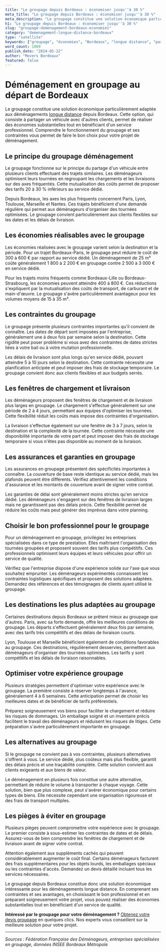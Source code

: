 ```yaml
---
title: "Le groupage depuis Bordeaux : économiser jusqu''à 30 %"
meta_title: "Le groupage depuis Bordeaux : économiser jusqu''à 30 %"
meta_description: "Le groupage constitue une solution économique particulièrement adaptée aux déménagements longue distance depuis Bordeaux. Cette option, qui consiste à."
h1: "Le groupage depuis Bordeaux : économiser jusqu''à 30 %"
slug: "groupage-demenagement-bordeaux-economies"
category: "demenagement-longue-distance-bordeaux"
type: "satellite"
keywords: ["groupage", "économies", "Bordeaux", "longue distance", "partage"]
word_count: 1069
publish_date: "2024-05-22"
author: "Movers Bordeaux"
featured: false
---
```



# Déménagement en groupage au départ de Bordeaux

Le groupage constitue une solution économique particulièrement adaptée aux déménagements [longue distance](/blog/demenagement-entreprise-bordeaux/demenagement-entreprise-bordeaux-guide) depuis Bordeaux. Cette option, qui consiste à partager un véhicule avec d'autres clients, permet de réaliser des économies substantielles tout en bénéficiant d'un service professionnel. Comprendre le fonctionnement du groupage et ses contraintes vous permet de faire le bon choix pour votre projet de déménagement.

## Le principe du groupage déménagement

Le groupage fonctionne sur le principe du partage d'un véhicule entre plusieurs clients effectuant des trajets similaires. Les déménageurs optimisent leurs tournées en regroupant les chargements et les livraisons sur des axes fréquentés. Cette mutualisation des coûts permet de proposer des tarifs 20 à 30 % inférieurs au service dédié.

Depuis Bordeaux, les axes les plus fréquents concernent Paris, Lyon, Toulouse, Marseille et Nantes. Ces trajets bénéficient d'une demande régulière qui permet aux déménageurs d'organiser des tournées optimisées. Le groupage convient particulièrement aux clients flexibles sur les dates et les délais de livraison.

## Les économies réalisables avec le groupage

Les économies réalisées avec le groupage varient selon la destination et la période. Pour un trajet Bordeaux-Paris, le groupage peut réduire le coût de 300 à 600 € par rapport au service dédié. Un déménagement de 25 m³ coûte généralement 1 800 à 2 200 € en groupage contre 2 500 à 3 000 € en service dédié.

Pour les trajets moins fréquents comme Bordeaux-Lille ou Bordeaux-Strasbourg, les économies peuvent atteindre 400 à 800 €. Ces réductions s'expliquent par la mutualisation des coûts de transport, de carburant et de main-d'œuvre. Le groupage s'avère particulièrement avantageux pour les volumes moyens de 15 à 35 m³.

## Les contraintes du groupage

Le groupage présente plusieurs contraintes importantes qu'il convient de connaître. Les dates de départ sont imposées par l'entreprise, généralement une à deux fois par semaine selon la destination. Cette rigidité peut poser problème si vous avez des contraintes de dates strictes liées à votre bail ou à votre mutation professionnelle.

Les délais de livraison sont plus longs qu'en service dédié, pouvant atteindre 5 à 10 jours selon la destination. Cette contrainte nécessite une planification anticipée et peut imposer des frais de stockage temporaire. Le groupage convient donc aux clients flexibles et aux budgets serrés.

## Les fenêtres de chargement et livraison

Les déménageurs proposent des fenêtres de chargement et de livraison plus larges en groupage. Le chargement s'effectue généralement sur une période de 2 à 4 jours, permettant aux équipes d'optimiser les tournées. Cette flexibilité réduit les coûts mais impose des contraintes d'organisation.

La livraison s'effectue également sur une fenêtre de 3 à 7 jours, selon la destination et la complexité de la tournée. Cette contrainte nécessite une disponibilité importante de votre part et peut imposer des frais de stockage temporaire si vous n'êtes pas disponible au moment de la livraison.

## Les assurances et garanties en groupage

Les assurances en groupage présentent des spécificités importantes à connaître. La couverture de base reste identique au service dédié, mais les plafonds peuvent être différents. Vérifiez attentivement les conditions d'assurance et les montants de couverture avant de signer votre contrat.

Les garanties de délai sont généralement moins strictes qu'en service dédié. Les déménageurs s'engagent sur des fenêtres de livraison larges mais ne garantissent pas des délais précis. Cette flexibilité permet de réduire les coûts mais peut générer des imprévus dans votre planning.

## Choisir le bon professionnel pour le groupage

Pour un déménagement en groupage, privilégiez les entreprises spécialisées dans ce type de prestation. Elles maîtrisent l'organisation des tournées groupées et proposent souvent des tarifs plus compétitifs. Ces professionnels optimisent leurs équipes et leurs véhicules pour offrir un service de qualité.

Vérifiez que l'entreprise dispose d'une expérience solide sur l'axe que vous souhaitez emprunter. Les déménageurs expérimentés connaissent les contraintes logistiques spécifiques et proposent des solutions adaptées. Demandez des références et des témoignages de clients ayant utilisé le groupage.

## Les destinations les plus adaptées au groupage

Certaines destinations depuis Bordeaux se prêtent mieux au groupage que d'autres. Paris, avec sa forte demande, offre les meilleures conditions de groupage. Les départs s'effectuent généralement deux fois par semaine, avec des tarifs très compétitifs et des délais de livraison courts.

Lyon, Toulouse et Marseille bénéficient également de conditions favorables au groupage. Ces destinations, régulièrement desservies, permettent aux déménageurs d'organiser des tournées optimisées. Les tarifs y sont compétitifs et les délais de livraison raisonnables.

## Optimiser votre expérience groupage

Plusieurs stratégies permettent d'optimiser votre expérience avec le groupage. La première consiste à réserver longtemps à l'avance, généralement 4 à 6 semaines. Cette anticipation permet de choisir les meilleures dates et de bénéficier de tarifs préférentiels.

Préparez soigneusement vos biens pour faciliter le chargement et réduire les risques de dommages. Un emballage soigné et un inventaire précis facilitent le travail des déménageurs et réduisent les risques de litiges. Cette préparation s'avère particulièrement importante en groupage.

## Les alternatives au groupage

Si le groupage ne convient pas à vos contraintes, plusieurs alternatives s'offrent à vous. Le service dédié, plus coûteux mais plus flexible, garantit des délais précis et une traçabilité complète. Cette solution convient aux clients exigeants et aux biens de valeur.

Le déménagement en plusieurs fois constitue une autre alternative, permettant de réduire le volume à transporter à chaque voyage. Cette solution, bien que plus complexe, peut s'avérer économique pour certains types de biens. Elle nécessite cependant une organisation rigoureuse et des frais de transport multiples.

## Les pièges à éviter en groupage

Plusieurs pièges peuvent compromettre votre expérience avec le groupage. Le premier consiste à sous-estimer les contraintes de dates et de délais. Assurez-vous de bien comprendre les fenêtres de chargement et de livraison avant de signer votre contrat.

Attention également aux suppléments cachés qui peuvent considérablement augmenter le coût final. Certains déménageurs facturent des frais supplémentaires pour les objets lourds, les emballages spéciaux ou les contraintes d'accès. Demandez un devis détaillé incluant tous les services nécessaires.

Le groupage depuis Bordeaux constitue donc une solution économique intéressante pour les déménagements longue distance. En comprenant ses contraintes et ses avantages, en choisissant le bon professionnel et en préparant soigneusement votre projet, vous pouvez réaliser des économies substantielles tout en bénéficiant d'un service de qualité.

**Intéressé par le groupage pour votre déménagement ?** [Obtenez votre devis groupage](/blog/demenagement-entreprise-bordeaux/demenagement-entreprise-bordeaux-guide) en quelques clics. Nos experts vous conseillent sur la meilleure solution pour votre projet.

---

*Sources : Fédération Française des Déménageurs, entreprises spécialisées en groupage, données INSEE Bordeaux Métropole*
